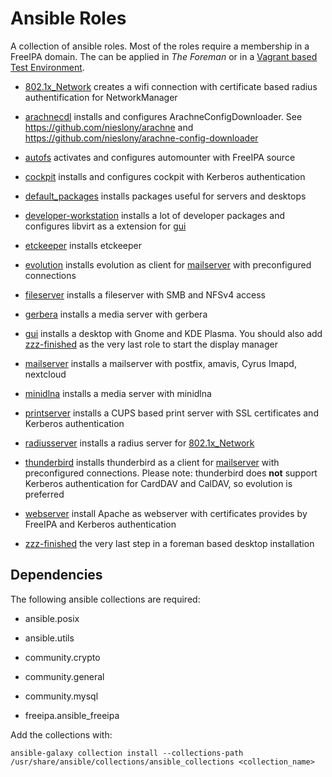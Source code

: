 # Ansible Roles

A collection of ansible roles. Most of the roles require a membership in a FreeIPA
domain. The can be applied in _The Foreman_ or in a
[Vagrant based Test Environment](https://github.com/nieslony/test_environment).

- [802.1x_Network](802.1x_Network/README.md) creates a wifi connection with
  certificate based radius authentification for NetworkManager

- [arachnecdl](arachnecdl/README.md) installs and configures ArachneConfigDownloader. See
  https://github.com/nieslony/arachne and
  https://github.com/nieslony/arachne-config-downloader

- [autofs](autofs/README.md) activates and configures automounter with FreeIPA
  source

- [cockpit](cockpit/README.md) installs and configures cockpit with Kerberos
  authentication

- [default_packages](decault_packages) installs packages useful for servers and
  desktops

- [developer-workstation](developer-workstation/README.md) installs a lot of
  developer packages and configures libvirt as a extension for [gui](gui)

- [etckeeper](etckeeper/README.md) installs etckeeper

- [evolution](evolution/README.md) installs evolution as client for
  [mailserver](mailserver) with preconfigured connections

- [fileserver](fileserver/README.md) installs a fileserver with SMB and NFSv4
  access

- [gerbera](gerbera/README.md) installs a media server with gerbera

- [gui](gui/README.md) installs a desktop with Gnome and KDE Plasma. You should
  also add [zzz-finished](zzz-finished) as the very last role to start the
  display manager

- [mailserver](mailserver/README.md) installs a mailserver with postfix, amavis,
  Cyrus Imapd, nextcloud

- [minidlna](minidlna/README.md) installs a media server with minidlna

- [printserver](printserver/README.md) installs a CUPS based print server with
  SSL certificates and Kerberos authentication

- [radiusserver](radiusserver/README.md) installs a radius server for
  [802.1x_Network](802.1x_Network)

- [thunderbird](thunderbird/README.md) installs thunderbird as a client for
  [mailserver](mailserver) with preconfigured connections. Please note:
  thunderbird does __not__ support Kerberos authentication for CardDAV and
  CalDAV, so evolution is preferred

- [webserver](webserver/README.md) install Apache as webserver with certificates
  provides by FreeIPA and Kerberos authentication

- [zzz-finished](zzz-finished/README.md) the very last step in a foreman based
  desktop installation

## Dependencies

The following ansible collections are required:

 - ansible.posix

 - ansible.utils

 - community.crypto

 - community.general

 - community.mysql

 - freeipa.ansible_freeipa

Add the collections with:

    ansible-galaxy collection install --collections-path /usr/share/ansible/collections/ansible_collections <collection_name>
